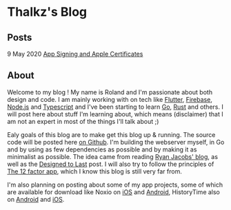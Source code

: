 # Thalkz's Blog

## Posts
9 May 2020 [App Signing and Apple Certificates](/page/app-signing)

## About
Welcome to my blog ! My name is Roland and I'm passionate about both design and code. I am mainly working with on tech like [Flutter](https://flutter.dev/), [Firebase](https://firebase.google.com/), [Node.js](https://nodejs.org/en/) and [Typescript](https://www.typescriptlang.org/) and I've been starting to learn [Go](https://golang.org/), [Rust](https://www.rust-lang.org/) and others. I will post here about stuff I'm learning about, which means (disclaimer) that I am not an expert in most of the things I'll talk about ;)

Ealy goals of this blog are to make get this blog up & running. The source code will be posted here [on Github](https://github.com/thalkz/blog). I'm building the webserver myself, in Go and by using as few dependencies as possible and by making it as minimalist as possible. The idea came from reading [Ryan Jacobs' blog](https://blog.notryan.com/), as well as the [Designed to Last](https://jeffhuang.com/designed_to_last/) post. I will also try to follow the principles of [The 12 factor app](https://12factor.net/), which I know this blog is still very far from.

I'm also planning on posting about some of my app projects, some of which are available for download like Noxio on [iOS](https://apps.apple.com/us/app/noxio/id1447716702) and [Android](https://play.google.com/store/apps/details?id=com.revolt.noxio&hl=fr), HistoryTime also on [Android](https://play.google.com/store/apps/details?id=eu.trebuchet.historytime&hl=en_US) and [iOS](https://apps.apple.com/fr/app/history-time/id1395820582).
